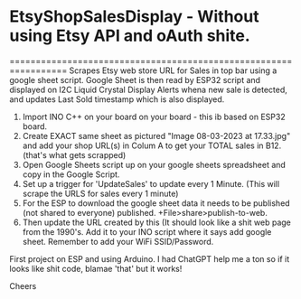 # EtsyShopSalesDisplay - Without using Etsy API and oAuth shite.
=================================================================
Scrapes Etsy web store URL for Sales in top bar using a google sheet script. 
Google Sheet is then read by ESP32 script and displayed on I2C Liquid Crystal Display 
Alerts whena new sale is detected, and updates Last Sold timestamp which is also displayed. 

1. Import INO C++ on your board on your board - this ib based on ESP32 board.
2. Create EXACT same sheet as pictured "Image 08-03-2023 at 17.33.jpg"  and add your shop URL(s) in Colum A to get your TOTAL sales in B12. (that's what gets scrapped) 
3. Open Google Sheets script up on your google sheets spreadsheet and copy in the Google Script. 
4. Set up a trigger for 'UpdateSales' to update every 1 Minute. (This will scrape the URLS for sales every 1 minute)
5. For the ESP to download the google sheet data it needs to be published (not shared to everyone) published.
  +File>share>publish-to-web.
6. Then update the URL created by this (It should look like a shit web page from the 1990's. Add it to your INO script where it says add google sheet.
Remember to add your WiFi SSID/Password.

First project on ESP and using Arduino. I had ChatGPT help me a ton so if it looks like shit code, blamae 'that' but it works! 

Cheers
